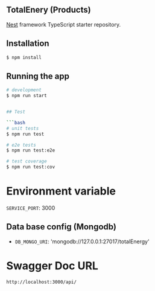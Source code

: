 ## TotalEnery (Products)

[Nest](https://github.com/nestjs/nest) framework TypeScript starter repository.

## Installation

```bash
$ npm install
```

## Running the app

```bash
# development
$ npm run start


## Test

```bash
# unit tests
$ npm run test

# e2e tests
$ npm run test:e2e

# test coverage
$ npm run test:cov
```

# Environment variable
`SERVICE_PORT`: 3000
## Data base config (Mongodb)

- `DB_MONGO_URI`: 'mongodb://127.0.0.1:27017/totalEnergy'

# Swagger Doc URL
```bash
http://localhost:3000/api/
```
